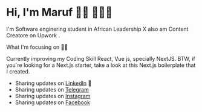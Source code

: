 # Hi, I'm Maruf 👋🏾 👩🏾‍💻



I'm Software enginering student in African Leadership X
also am Content Creatore on Upwork . 

What I'm focusing on 👨‍💻

Currently improving my Coding Skill React, Vue js,  specially NextJS.
BTW, if you´re looking for a Next.js starter, take a look at this Next.js boilerplate that I created.
- Sharing updates on <a href="https://www.linkedin.com/in/maruf-abrar/" target="blank">LinkedIn</a> 💼
- Sharing updates on <a href="https://t.me/Darkmatter01" target="blank">Telegram</a>
- Sharing updates on <a href="https://www.instagram.com/marufabrar01/" target="blank"> Instagram</a>
- Sharing updates on <a href="https://www.facebook.com/marufabrar02/" target="blank"> Facebook</a>

